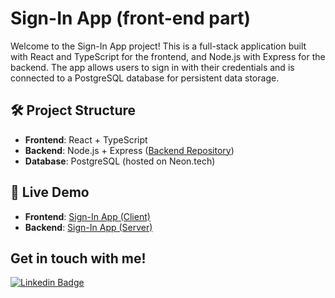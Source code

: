 # Sign-In App (front-end part)

Welcome to the Sign-In App project! This is a full-stack application built with React and TypeScript for the frontend, and Node.js with Express for the backend. The app allows users to sign in with their credentials and is connected to a PostgreSQL database for persistent data storage.

## 🛠 Project Structure

- **Frontend**: React + TypeScript
- **Backend**: Node.js + Express ([Backend Repository](https://github.com/Anastasiya145/node_auth-app_server))
- **Database**: PostgreSQL (hosted on Neon.tech)

## 🔗 Live Demo

- **Frontend**: [Sign-In App (Client)](https://anastasiya145.github.io/sign-in)
- **Backend**: [Sign-In App (Server)](https://node-auth-app-server.vercel.app/)


## Get in touch with me!
[![Linkedin Badge](https://img.shields.io/badge/-linkedin-blue?style=flat&logo=Linkedin&logoColor=white)](https://www.linkedin.com/in/anastasiya-ivanova-494567109/)
